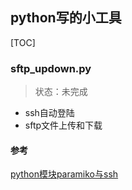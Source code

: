 ## python写的小工具

[TOC]

### sftp_updown.py

> 状态：未完成

- ssh自动登陆
- sftp文件上传和下载

#### 参考

[python模块paramiko与ssh](http://mp.weixin.qq.com/s/2P2IyrF8aCsUnsXsaNWuZA)